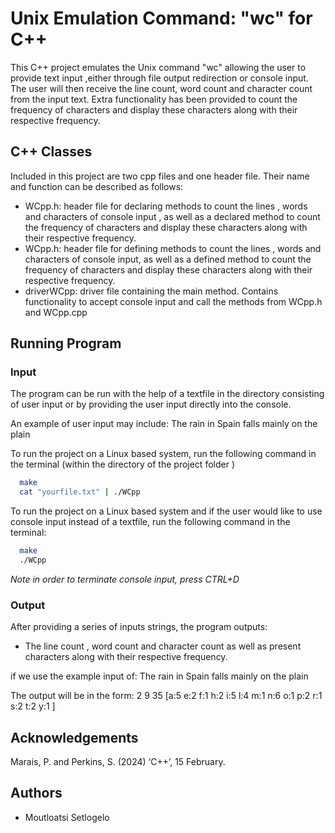 
# Unix Emulation Command: "wc" for C++


This C++ project emulates the Unix command "wc" allowing the user to provide text input ,either through file output redirection or console input. The user will then receive the line count, word count and character count from the input text. Extra functionality has been provided to count the frequency of characters and display these characters along with their respective frequency.


## C++ Classes

Included in this project are two cpp files and one header file. Their name and function can be described as follows: 

- WCpp.h: header file for declaring methods to count the lines , words and characters of console input , as well as a declared method to count the frequency of characters and display these characters along with their respective frequency.
- WCpp.h: header file for defining methods to count the lines , words and characters of console input, as well as a defined method to count the frequency of characters and display these characters along with their respective frequency.
- driverWCpp: driver file containing the main method. Contains functionality to accept console input and call the methods from WCpp.h and WCpp.cpp

## Running Program

### Input

The program can be run with the help of a textfile in the directory consisting of user input or by providing the user input directly into the console.

An example of user input may include:
The rain in Spain
falls mainly on the plain


To run the project on a Linux based system, run the following command in the terminal  (within the directory of the project folder )

```bash
  make
  cat "yourfile.txt" | ./WCpp


```
To run the project on a Linux based system and if the user would like to use console input instead of a textfile, run the following command in the terminal:

```bash
  make
  ./WCpp


```

*Note in order to terminate console input, press CTRL+D*
### Output

After providing a series of inputs strings, the program outputs:
- The line count , word count and character count as well as present characters along with their respective frequency.

if we use the example input of:
The rain in Spain
falls mainly on the plain

The output will be in the form:
2 9 35 [a:5 e:2 f:1 h:2 i:5 l:4 m:1 n:6 o:1 p:2 r:1 s:2 t:2 y:1 ]

## Acknowledgements
Marais, P. and Perkins, S. (2024) ‘C++’, 15 February. 




## Authors

- Moutloatsi Setlogelo





